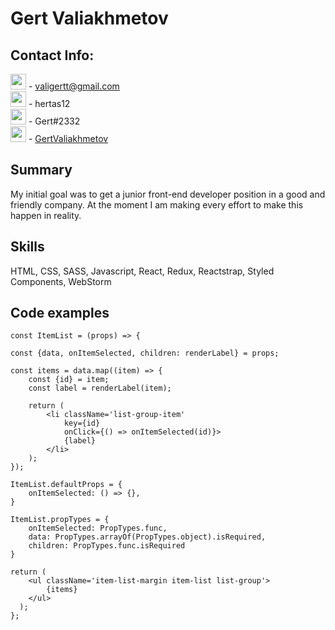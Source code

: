# **Gert Valiakhmetov**

## **Contact Info:**

<img src="https://www.kindpng.com/picc/m/49-496199_icons-envelope-computer-mail-message-email-email-icon.png" alt="" width="25" height="25"/>  - valigertt@gmail.com  
<img src="https://encrypted-tbn0.gstatic.com/images?q=tbn%3AANd9GcQ5XJ80wv3Bvg7i_kUoyHhiP6drCfUOTPPEYQ&usqp=CAU" alt="" width="25" height="25"/>  - hertas12  
<img src="https://cdn.iconscout.com/icon/free/png-256/discord-1-555369.png" alt="" width="25" height="25"/>  - Gert#2332  
<img src="https://www.pinpng.com/pngs/m/19-198329_github-octocat-vector-png-pluspng-transparent-small-github.png" alt="" width="25" height="25"/> - [GertValiakhmetov](https://github.com/GertValiakhmetov)
 
 ## **Summary**
 
 My initial goal was to get a junior front-end developer position in a good and friendly company. At the moment I am making every effort to make this happen in reality.
 
 
 ## **Skills**
 
 HTML, CSS, SASS, Javascript, React, Redux, Reactstrap, Styled Components, WebStorm

## **Code examples**

    const ItemList = (props) => {

    const {data, onItemSelected, children: renderLabel} = props;

    const items = data.map((item) => {
        const {id} = item;
        const label = renderLabel(item);

        return (
            <li className='list-group-item'
                key={id}
                onClick={() => onItemSelected(id)}>
                {label}
            </li>
        );
    });

    ItemList.defaultProps = {
        onItemSelected: () => {},
    }

    ItemList.propTypes = {
        onItemSelected: PropTypes.func,
        data: PropTypes.arrayOf(PropTypes.object).isRequired,
        children: PropTypes.func.isRequired
    }

    return (
        <ul className='item-list-margin item-list list-group'>
            {items}
        </ul>
      );
    }; 
